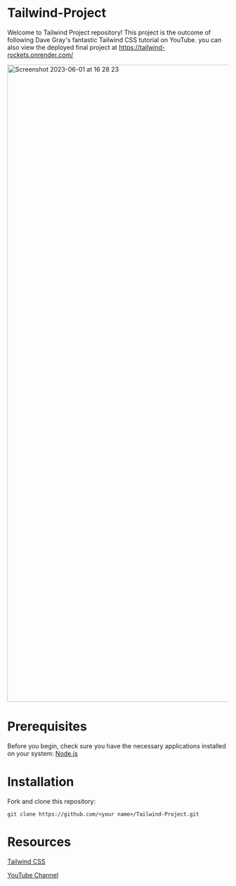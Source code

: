 # Tailwind-Project
Welcome to Tailwind Project repository! This project is the outcome of following Dave Gray's fantastic Tailwind CSS tutorial on YouTube. 
you can also view the deployed final project at https://tailwind-rockets.onrender.com/

<img width="1451" alt="Screenshot 2023-06-01 at 16 28 23" src="https://github.com/rashed4949/Tailwind-Project/assets/67440407/7bbabab9-c234-4276-af88-0ea463ccf275">

# Prerequisites
Before you begin, check sure you have the necessary applications installed on your system:
[Node.js](https://nodejs.org/en)

# Installation
Fork and clone this repository:
```
git clone https://github.com/<your name>/Tailwind-Project.git
```

# Resources
[Tailwind CSS ](https://tailwindcss.com/)

[YouTube Channel](https://www.youtube.com/watch?v=lCxcTsOHrjo)

